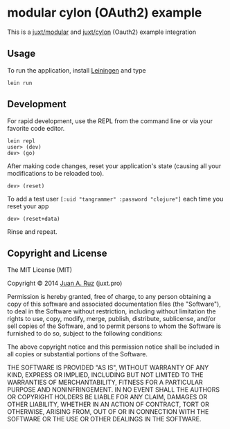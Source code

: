 # modular cylon (OAuth2) example

This is a [juxt/modular](https://github.com/juxt/modular) and [juxt/cylon](https://github.com/juxt/cylon) (Oauth2) example integration

## Usage

To run the application, install [Leiningen](http://leiningen.org/) and type

```
lein run
```

## Development

For rapid development, use the REPL from the command line or via your
favorite code editor.

```
lein repl
user> (dev)
dev> (go)
```

After making code changes, reset your application's state (causing all
your modifications to be reloaded too).

```
dev> (reset)
```

To add a test user `[:uid "tangrammer" :password "clojure"]` each time you reset your app

```
dev> (reset+data)
```


Rinse and repeat.

## Copyright and License

The MIT License (MIT)

Copyright © 2014 [Juan A. Ruz](https://github.com/tangrammer) (juxt.pro)

Permission is hereby granted, free of charge, to any person obtaining a copy of
this software and associated documentation files (the "Software"), to deal in
the Software without restriction, including without limitation the rights to
use, copy, modify, merge, publish, distribute, sublicense, and/or sell copies of
the Software, and to permit persons to whom the Software is furnished to do so,
subject to the following conditions:

The above copyright notice and this permission notice shall be included in all
copies or substantial portions of the Software.

THE SOFTWARE IS PROVIDED "AS IS", WITHOUT WARRANTY OF ANY KIND, EXPRESS OR
IMPLIED, INCLUDING BUT NOT LIMITED TO THE WARRANTIES OF MERCHANTABILITY, FITNESS
FOR A PARTICULAR PURPOSE AND NONINFRINGEMENT. IN NO EVENT SHALL THE AUTHORS OR
COPYRIGHT HOLDERS BE LIABLE FOR ANY CLAIM, DAMAGES OR OTHER LIABILITY, WHETHER
IN AN ACTION OF CONTRACT, TORT OR OTHERWISE, ARISING FROM, OUT OF OR IN
CONNECTION WITH THE SOFTWARE OR THE USE OR OTHER DEALINGS IN THE SOFTWARE.
